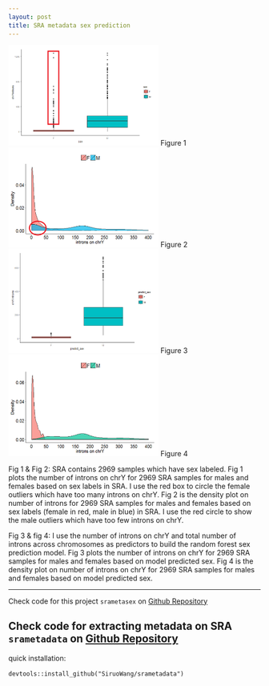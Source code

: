```yaml
---
layout: post
title: SRA metadata sex prediction
---
```

<img src="/images/fulls/before prediction.png" width="300"> 
Figure 1
<img src="/images/fulls/before prediction-1.png" width="300"> 
Figure 2
<img src="/images/fulls/after prediction.png" width="300"> 
Figure 3
<img src="/images/fulls/after prediction-2.png" width="300"> 
Figure 4



Fig 1 & Fig 2: SRA contains 2969 samples which have sex labeled.
Fig 1 plots the number of introns on chrY for 2969 SRA samples for males and females based on sex labels in SRA. I use the red box to circle the female outliers which have too many introns on chrY.
Fig 2 is the density plot on number of introns for 2969 SRA samples for males and females based on sex labels (female in red, male in blue) in SRA. I use the red circle to show the male outliers which have too few introns on chrY.

Fig 3 & fig 4: I use the number of introns on chrY and total number of introns across chromosomes as predictors to build the random forest sex prediction model.
Fig 3 plots the number of introns on chrY for 2969 SRA samples for males and females based on model predicted sex.
Fig 4 is the density plot on number of introns on chrY for 2969 SRA samples for males and females based on model predicted sex.

----
Check code for this project `srametasex` on <a href="https://github.com/SiruoWang/srametasex">Github Repository</a>

Check code for extracting metadata on SRA `srametadata` on <a href="https://github.com/SiruoWang/srametadata">Github Repository</a>
----
quick installation:
```
devtools::install_github("SiruoWang/srametadata")
```

